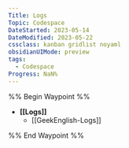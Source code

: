 ```yaml
---
Title: Logs
Topic: Codespace
DateStarted: 2023-05-14
DateModified: 2023-05-22
cssclass: kanban gridlist noyaml
obsidianUIMode: preview
tags:
  - Codespace
Progress: NaN%
---
```

%% Begin Waypoint %%
- **[[Logs]]**
	- [[GeekEnglish-Logs]]

%% End Waypoint %%